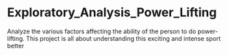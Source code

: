 # Exploratory_Analysis_Power_Lifting
Analyze the various factors affecting the ability of the person to do power-lifting. This project is all about understanding this exciting and intense sport better

